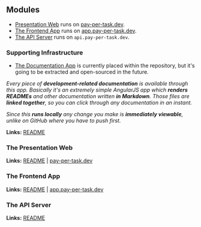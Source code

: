 ## Modules

* [Presentation Web](pay-per-task.com/README.md) runs on [pay-per-task.dev](http://pay-per-task.dev).
* [The Frontend App](app.pay-per-task.com/README.md) runs on [app.pay-per-task.dev](http://app.pay-per-task.dev).
* [The API Server](api.pay-per-task.com/README.md) runs on `api.pay-per-task.dev`.

### Supporting Infrastructure

* [The Documentation App](docs.pay-per-task.com/README.md) is currently placed within the repository, but it's going to be extracted and open-sourced in the future.


*Every piece of **development-related documentation** is available through this app. Basically it's an extremely simple AngularJS app which **renders READMEs** and other documentation written **in Markdown**. Those files are **linked together**, so you can click through any documentation in an instant.*

*Since this **runs locally** any change you make is **immediately viewable**, unlike on GitHub where you have to push first.*

**Links:** [README](/webs/docs.pay-per-task.com/README.md)

### The Presentation Web

**Links:** [README](/webs/pay-per-task.com/README.md) | [pay-per-task.dev](http://pay-per-task.dev)

### The Frontend App

**Links:** [README](/webs/app.pay-per-task.com/README.md) | [app.pay-per-task.dev](http://app.pay-per-task.dev)

### The API Server

**Links:** [README](/webs/api.pay-per-task.com/README.md)

